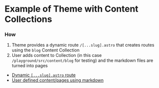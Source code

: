 # Example of Theme with Content Collections

### How

1. Theme provides a dynamic route `/[...slug].astro` that creates routes using the `blog` Content Collection
2. User adds content to Collection (in this case `/playground/src/content/blog` for testing) and the markdown files are turned into pages

- [Dynamic `[...slug].astro` route](https://github.com/BryceRussell/example-theme-with-collection/blob/main/package/src/pages/%5B...slug%5D.astro)
- [User defined content/pages using markdown](https://github.com/BryceRussell/example-theme-with-collection/tree/main/playground/src/content/blog)
